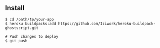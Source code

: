 ## Install

    $ cd /path/to/your-app
    $ heroku buildpacks:add https://github.com/Iziwork/heroku-buildpack-ghostscript.git

    # Push changes to deploy
    $ git push

